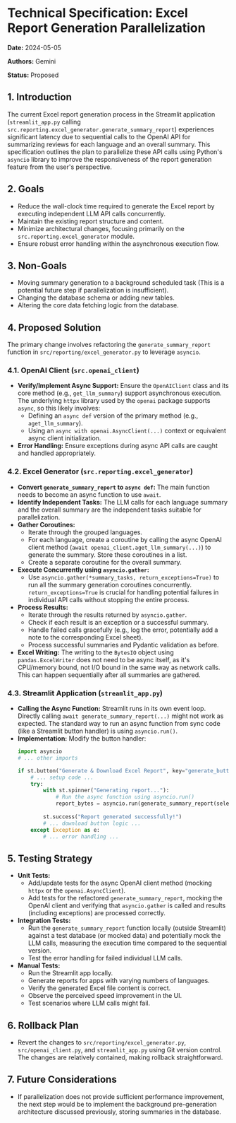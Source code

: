 # Technical Specification: Excel Report Generation Parallelization

**Date:** 2024-05-05

**Authors:** Gemini

**Status:** Proposed

## 1. Introduction

The current Excel report generation process in the Streamlit application (`streamlit_app.py` calling `src.reporting.excel_generator.generate_summary_report`) experiences significant latency due to sequential calls to the OpenAI API for summarizing reviews for each language and an overall summary. This specification outlines the plan to parallelize these API calls using Python's `asyncio` library to improve the responsiveness of the report generation feature from the user's perspective.

## 2. Goals

*   Reduce the wall-clock time required to generate the Excel report by executing independent LLM API calls concurrently.
*   Maintain the existing report structure and content.
*   Minimize architectural changes, focusing primarily on the `src.reporting.excel_generator` module.
*   Ensure robust error handling within the asynchronous execution flow.

## 3. Non-Goals

*   Moving summary generation to a background scheduled task (This is a potential future step if parallelization is insufficient).
*   Changing the database schema or adding new tables.
*   Altering the core data fetching logic from the database.

## 4. Proposed Solution

The primary change involves refactoring the `generate_summary_report` function in `src/reporting/excel_generator.py` to leverage `asyncio`.

### 4.1. OpenAI Client (`src.openai_client`)

*   **Verify/Implement Async Support:** Ensure the `OpenAIClient` class and its core method (e.g., `get_llm_summary`) support asynchronous execution. The underlying `httpx` library used by the `openai` package supports `async`, so this likely involves:
    *   Defining an `async def` version of the primary method (e.g., `aget_llm_summary`).
    *   Using an `async with openai.AsyncClient(...)` context or equivalent async client initialization.
*   **Error Handling:** Ensure exceptions during async API calls are caught and handled appropriately.

### 4.2. Excel Generator (`src.reporting.excel_generator`)

*   **Convert `generate_summary_report` to `async def`:** The main function needs to become an async function to use `await`.
*   **Identify Independent Tasks:** The LLM calls for each language summary and the overall summary are the independent tasks suitable for parallelization.
*   **Gather Coroutines:**
    *   Iterate through the grouped languages.
    *   For each language, create a coroutine by calling the async OpenAI client method (`await openai_client.aget_llm_summary(...)`) to generate the summary. Store these coroutines in a list.
    *   Create a separate coroutine for the overall summary.
*   **Execute Concurrently using `asyncio.gather`:**
    *   Use `asyncio.gather(*summary_tasks, return_exceptions=True)` to run all the summary generation coroutines concurrently. `return_exceptions=True` is crucial for handling potential failures in individual API calls without stopping the entire process.
*   **Process Results:**
    *   Iterate through the results returned by `asyncio.gather`.
    *   Check if each result is an exception or a successful summary.
    *   Handle failed calls gracefully (e.g., log the error, potentially add a note to the corresponding Excel sheet).
    *   Process successful summaries and Pydantic validation as before.
*   **Excel Writing:** The writing to the `BytesIO` object using `pandas.ExcelWriter` does not need to be async itself, as it's CPU/memory bound, not I/O bound in the same way as network calls. This can happen sequentially after all summaries are gathered.

### 4.3. Streamlit Application (`streamlit_app.py`)

*   **Calling the Async Function:** Streamlit runs in its own event loop. Directly calling `await generate_summary_report(...)` might not work as expected. The standard way to run an async function from sync code (like a Streamlit button handler) is using `asyncio.run()`.
*   **Implementation:** Modify the button handler:
    ```python
    import asyncio
    # ... other imports

    if st.button("Generate & Download Excel Report", key="generate_button"):
        # ... setup code ...
        try:
            with st.spinner("Generating report..."):
                # Run the async function using asyncio.run()
                report_bytes = asyncio.run(generate_summary_report(selected_app_id, start_timestamp))
            
            st.success("Report generated successfully!")
            # ... download button logic ...
        except Exception as e:
            # ... error handling ...
    ```

## 5. Testing Strategy

*   **Unit Tests:**
    *   Add/update tests for the async OpenAI client method (mocking `httpx` or the `openai.AsyncClient`).
    *   Add tests for the refactored `generate_summary_report`, mocking the OpenAI client and verifying that `asyncio.gather` is called and results (including exceptions) are processed correctly.
*   **Integration Tests:**
    *   Run the `generate_summary_report` function locally (outside Streamlit) against a test database (or mocked data) and potentially mock the LLM calls, measuring the execution time compared to the sequential version.
    *   Test the error handling for failed individual LLM calls.
*   **Manual Tests:**
    *   Run the Streamlit app locally.
    *   Generate reports for apps with varying numbers of languages.
    *   Verify the generated Excel file content is correct.
    *   Observe the perceived speed improvement in the UI.
    *   Test scenarios where LLM calls might fail.

## 6. Rollback Plan

*   Revert the changes to `src/reporting/excel_generator.py`, `src/openai_client.py`, and `streamlit_app.py` using Git version control. The changes are relatively contained, making rollback straightforward.

## 7. Future Considerations

*   If parallelization does not provide sufficient performance improvement, the next step would be to implement the background pre-generation architecture discussed previously, storing summaries in the database. 